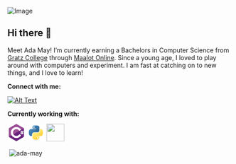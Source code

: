![Image](https://as2.ftcdn.net/v2/jpg/05/54/46/89/1000_F_554468927_iwU3VYIjsaeopAb0WPYxVf21TloEhTEj.jpg)



## Hi there 👋
Meet Ada May!
I’m currently earning a Bachelors in Computer Science from [Gratz College](https://www.gratz.edu/) through [Maalot Online](https://maalot.nevey.org/). Since a young age, I loved to play around with computers and experiment. I am fast at catching on to new things, and I love to learn!


**Connect with me:**

[![Alt Text](https://upload.wikimedia.org/wikipedia/commons/thumb/8/81/LinkedIn_icon.svg/108px-LinkedIn_icon.svg.png)](https://www.linkedin.com/in/ada-may-4462a1343/)

**Currently working with:**

<img src="https://raw.githubusercontent.com/devicons/devicon/master/icons/csharp/csharp-original.svg" alt="Image description" width="40" height="40">        <img src="https://raw.githubusercontent.com/devicons/devicon/master/icons/python/python-original.svg" alt="Image description" width="40" height="40">        <img src="https://camo.githubusercontent.com/ff5301ef7472dbdf522b776167a8af8c326299fe8175e53f6b052bbcc04533e3/68747470733a2f2f7777772e766563746f726c6f676f2e7a6f6e652f6c6f676f732f6769742d73636d2f6769742d73636d2d69636f6e2e737667" width="40" height="40"> 


<p>&nbsp;<img align="center" src="https://github-readme-stats.vercel.app/api?username=ada-may&show_icons=true&locale=en" alt="ada-may" /></p>



<!--
**ada-may/ada-may** is a ✨ _special_ ✨ repository because its `README.md` (this file) appears on your GitHub profile.

Here are some ideas to get you started:

- 🌱 I’m currently learning ...
- 👯 I’m looking to collaborate on ...
- 🤔 I’m looking for help with ...
- 💬 Ask me about ...

- 😄 Pronouns: ...
- ⚡ Fun fact: ...
-->
